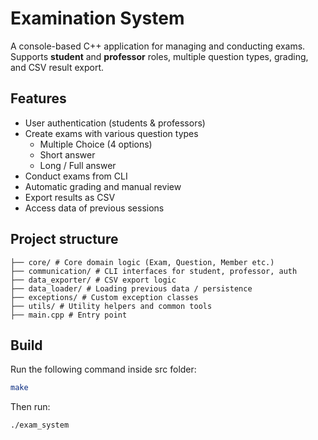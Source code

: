 # Examination System

A console-based C++ application for managing and conducting exams.  
Supports **student** and **professor** roles, multiple question types, grading, and CSV result export.

## Features

- User authentication (students & professors)  
- Create exams with various question types  
  - Multiple Choice (4 options)  
  - Short answer  
  - Long / Full answer  
- Conduct exams from CLI  
- Automatic grading and manual review  
- Export results as CSV  
- Access data of previous sessions

## Project structure

```
├── core/ # Core domain logic (Exam, Question, Member etc.)
├── communication/ # CLI interfaces for student, professor, auth
├── data_exporter/ # CSV export logic
├── data_loader/ # Loading previous data / persistence
├── exceptions/ # Custom exception classes
├── utils/ # Utility helpers and common tools
├── main.cpp # Entry point
```

## Build

Run the following command inside src folder:
```bash
make
```
Then run:
```bash
./exam_system
```
